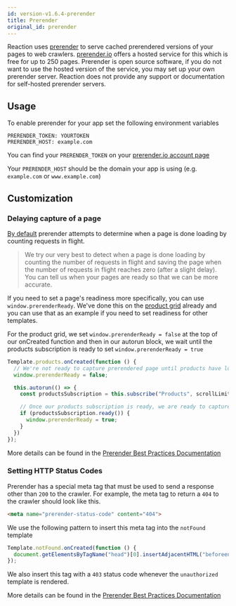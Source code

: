 ```yaml
---
id: version-v1.6.4-prerender
title: Prerender
original_id: prerender
---
```

    
Reaction uses [prerender](https://prerender.io/documentation) to serve cached prerendered versions of your pages to web crawlers. [prerender.io](http://prerender.io) offers a hosted service for this which is free for up to 250 pages. Prerender is open source software, if you do not want to use the hosted version of the service, you may set up your own prerender server. Reaction does not provide any support or documentation for self-hosted prerender servers.

## Usage

To enable prerender for your app set the following environment variables

```shell
PRERENDER_TOKEN: YOURTOKEN
PRERENDER_HOST: example.com
```

You can find your `PRERENDER_TOKEN` on your [prerender.io account page](https://prerender.io/account)

Your `PRERENDER_HOST` should be the domain your app is using (e.g. `example.com` or `www.example.com`)

## Customization

### Delaying capture of a page

[By default](https://prerender.io/documentation/best-practices) prerender attempts to determine when a page is done loading by counting requests in flight.

> We try our very best to detect when a page is done loading by counting the number of requests in flight and saving the page when the number of requests in flight reaches zero (after a slight delay). You can tell us when your pages are ready so that we can be more accurate.

If you need to set a page's readiness more specifically, you can use `window.prerenderReady`. We've done this on the [product grid](https://github.com/reactioncommerce/reaction/blob/master/imports/plugins/included/product-variant/client/templates/products/products.js) already and you can use that as an example if you need to set readiness for other templates.

For the product grid, we set `window.prerenderReady = false` at the top of our onCreated function and then in our autorun block, we wait until the products subscription is ready to set `window.prerenderReady = true`

```js
Template.products.onCreated(function () {
  // We're not ready to capture prerendered page until products have loaded
  window.prerenderReady = false;

  this.autorun(() => {
    const productsSubscription = this.subscribe("Products", scrollLimit, queryParams);

    // Once our products subscription is ready, we are ready to capture
    if (productsSubscription.ready()) {
      window.prerenderReady = true;
    }
  })
});
```

More details can be found in the [Prerender Best Practices Documentation](https://prerender.io/documentation/best-practices)

### Setting HTTP Status Codes

Prerender has a special meta tag that must be used to send a response other than `200` to the crawler.
For example, the meta tag to return a `404` to the crawler should look like this.

```html
<meta name="prerender-status-code" content="404">
```

We use the following pattern to insert this meta tag into the `notFound` template

```js
Template.notFound.onCreated(function () {
  document.getElementsByTagName("head")[0].insertAdjacentHTML("beforeend", "<meta name='prerender-status-code' content='404'>");
});
```

We also insert this tag with a `403` status code whenever the `unauthorized` template is rendered.

More details can be found in the [Prerender Best Practices Documentation](https://prerender.io/documentation/best-practices)
